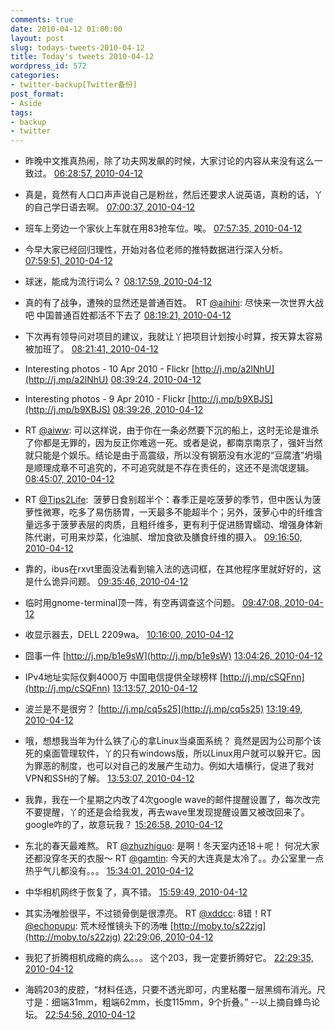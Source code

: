 ```yaml
---
comments: true
date: 2010-04-12 01:00:00
layout: post
slug: todays-tweets-2010-04-12
title: Today's tweets 2010-04-12
wordpress_id: 572
categories:
- twitter-backup[Twitter备份]
post_format:
- Aside
tags:
- backup
- twitter
---
```





  * 昨晚中文推真热闹，除了功夫网发飙的时候，大家讨论的内容从来没有这么一致过。 [06:28:57, 2010-04-12](http://twitter.com/gfrog/statuses/12013142438)





  * 真是，竟然有人口口声声说自己是粉丝，然后还要求人说英语，真粉的话，丫的自己学日语去啊。 [07:00:37, 2010-04-12](http://twitter.com/gfrog/statuses/12014453314)





  * 班车上旁边一个家伙上车就在用83抢车位。唉。 [07:57:35, 2010-04-12](http://twitter.com/gfrog/statuses/12016878628)





  * 今早大家已经回归理性，开始对各位老师的推特数据进行深入分析。 [07:59:51, 2010-04-12](http://twitter.com/gfrog/statuses/12016978272)





  * 球迷，能成为流行词么？ [08:17:59, 2010-04-12](http://twitter.com/gfrog/statuses/12017794512)





  * 真的有了战争，遭殃的显然还是普通百姓。　RT [@aihihi](http://twitter.com/aihihi): 尽快来一次世界大战吧 中国普通百姓都活不下去了 [08:19:21, 2010-04-12](http://twitter.com/gfrog/statuses/12017854613)





  * 下次再有领导问对项目的建议，我就让丫把项目计划按小时算，按天算太容易被加班了。 [08:21:41, 2010-04-12](http://twitter.com/gfrog/statuses/12017960064)





  * Interesting photos - 10 Apr 2010 - Flickr [http://j.mp/a2lNhU](http://j.mp/a2lNhU) [08:39:24, 2010-04-12](http://twitter.com/gfrog/statuses/12018752619)





  * Interesting photos -  9 Apr 2010 - Flickr [http://j.mp/b9XBJS](http://j.mp/b9XBJS) [08:39:26, 2010-04-12](http://twitter.com/gfrog/statuses/12018754046)





  * RT [@aiww](http://twitter.com/aiww): 可以这样说，由于你在一条必然要下沉的船上，这时无论是谁杀了你都是无罪的，因为反正你难逃一死。或者是说，都南京南京了，强奸当然就只能是个娱乐。结论是由于高震级，所以没有钢筋没有水泥的“豆腐渣”坍塌是顺理成章不可追究的，不可追究就是不存在责任的，这还不是流氓逻辑。 [08:45:07, 2010-04-12](http://twitter.com/gfrog/statuses/12019009669)





  * RT [@Tips2Life](http://twitter.com/Tips2Life):
		 菠萝日食别超半个：春季正是吃菠萝的季节，但中医认为菠萝性微寒，吃多了易伤肠胃，一天最多不能超半个；另外，菠萝心中的纤维含量远多于菠萝表层的肉质，且粗纤维多，更有利于促进肠胃蠕动、增强身体新陈代谢，可用来炒菜，化油腻、增加食欲及膳食纤维的摄入。 [09:16:50, 2010-04-12](http://twitter.com/gfrog/statuses/12020482453)





  * 靠的，ibus在rxvt里面没法看到输入法的选词框，在其他程序里就好好的，这是什么诡异问题。 [09:35:46, 2010-04-12](http://twitter.com/gfrog/statuses/12021385227)





  * 临时用gnome-terminal顶一阵，有空再调查这个问题。 [09:47:08, 2010-04-12](http://twitter.com/gfrog/statuses/12021912970)





  * 收显示器去，DELL 2209wa。 [10:16:00, 2010-04-12](http://twitter.com/gfrog/statuses/12023290083)





  * 囧事一件 [http://j.mp/b1e9sW](http://j.mp/b1e9sW) [13:04:26, 2010-04-12](http://twitter.com/gfrog/statuses/12030495132)





  * IPv4地址实际仅剩4000万 中国电信提供全球榜样 [http://j.mp/cSQFnn](http://j.mp/cSQFnn) [13:13:57, 2010-04-12](http://twitter.com/gfrog/statuses/12030810938)





  * 波兰是不是很穷？ [http://j.mp/cq5s25](http://j.mp/cq5s25) [13:19:49, 2010-04-12](http://twitter.com/gfrog/statuses/12031002579)





  * 哦，想想我当年为什么铁了心的拿Linux当桌面系统？ 竟然是因为公司那个该死的桌面管理软件，丫的只有windows版，所以Linux用户就可以躲开它。因为罪恶的制度，也可以对自己的发展产生动力。例如大墙横行，促进了我对VPN和SSH的了解。 [13:53:07, 2010-04-12](http://twitter.com/gfrog/statuses/12032023166)





  * 我靠，我在一个星期之内改了4次google wave的邮件提醒设置了，每次改完不要提醒，丫的还是会给我发，再去wave里发现提醒设置又被改回来了。google咋的了，故意玩我？ [15:26:58, 2010-04-12](http://twitter.com/gfrog/statuses/12034554050)





  * 东北的春天最难熬。 RT [@zhuzhiguo](http://twitter.com/zhuzhiguo): 是啊！冬天室内还18＋呢！ 何况大家还都没穿冬天的衣服～ RT [@gamtin](http://twitter.com/gamtin): 今天的大连真是太冷了。。办公室里一点热乎气儿都没有。。。 [15:34:01, 2010-04-12](http://twitter.com/gfrog/statuses/12034733179)





  * 中华相机网终于恢复了，真不错。 [15:59:49, 2010-04-12](http://twitter.com/gfrog/statuses/12035357299)





  * 其实汤唯脸很平，不过锁骨倒是很漂亮。 RT [@xddcc](http://twitter.com/xddcc): 8错！RT [@echopupu](http://twitter.com/echopupu): 荒木经惟镜头下的汤唯 [http://moby.to/s22zjg](http://moby.to/s22zjg) [22:29:06, 2010-04-12](http://twitter.com/gfrog/statuses/12048919623)





  * 我犯了折腾相机成瘾的病么。。。 这个203，我一定要折腾好它。 [22:29:35, 2010-04-12](http://twitter.com/gfrog/statuses/12048942559)





  * 海鸥203的皮腔，“材料任选，只要不透光即可，内里粘覆一层黑绸布消光。尺寸是：细端31mm，粗端62mm，长度115mm，9个折叠。” --以上摘自蜂鸟论坛。 [22:54:56, 2010-04-12](http://twitter.com/gfrog/statuses/12050128052)




